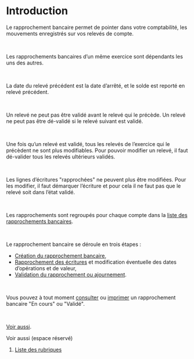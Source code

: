 # Introduction



Le rapprochement bancaire permet de pointer dans votre comptabilité, 
 les mouvements enregistrés sur vos relevés de compte.


 


Les rapprochements bancaires d’un même exercice sont dépendants les 
 uns des autres.


 


La date du relevé précédent est la date d’arrêté, et le solde est reporté 
 en relevé précédent.


 


Un relevé ne peut pas être validé avant le relevé qui le précède. Un 
 relevé ne peut pas être dé-validé si le relevé suivant est validé.


 


Une fois qu’un relevé est validé, tous les relevés de l’exercice qui 
 le précèdent ne sont plus modifiables. Pour pouvoir modifier un relevé, 
 il faut dé-valider tous les relevés ultérieurs validés.


 


Les lignes d’écritures "rapprochées" ne peuvent plus être 
 modifiées. Pour les modifier, il faut démarquer l’écriture et pour cela 
 il ne faut pas que le relevé soit dans l’état validé.


 


Les rapprochements sont regroupés pour chaque compte dans la [liste 
 des rapprochements bancaires](../2/ListeRapprochementsBancaires.md).


 


Le rapprochement bancaire se déroule en trois étapes :


* [Création 
 du rapprochement bancaire](../4/CreationRapprochementBancaire.md),
* [Rapprochement 
 des écritures](../4/RapprochementEcritures.md) et modification éventuelle des dates d’opérations 
 et de valeur,
* [Validation 
 du rapprochement ou ajournement](../4/ValidationRapprochementBancaire.md).


 


Vous pouvez à tout moment [consulter](../3/ConsultationRapprochementBancaire.md) 
 ou [imprimer](../5/ImpressionRapprochementBancaire.md) 
 un rapprochement bancaire "En cours" ou "Validé".


 


[Voir aussi](javascript:RelatedTopic0.Click()).


Voir aussi (espace réservé)
 

1. [Liste des rubriques](#)



